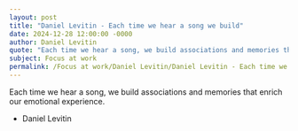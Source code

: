```yaml
---
layout: post
title: "Daniel Levitin - Each time we hear a song we build"
date: 2024-12-28 12:00:00 -0000
author: Daniel Levitin
quote: "Each time we hear a song, we build associations and memories that enrich our emotional experience."
subject: Focus at work
permalink: /Focus at work/Daniel Levitin/Daniel Levitin - Each time we hear a song we build
---
```


Each time we hear a song, we build associations and memories that enrich our emotional experience.

- Daniel Levitin
